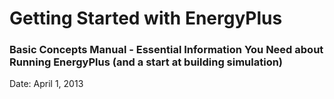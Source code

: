# Getting Started with EnergyPlus

### Basic Concepts Manual - Essential Information You Need about Running EnergyPlus (and a start at building simulation)

Date:  April 1, 2013
